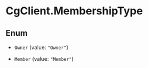 # CgClient.MembershipType

## Enum


* `Owner` (value: `"Owner"`)

* `Member` (value: `"Member"`)


